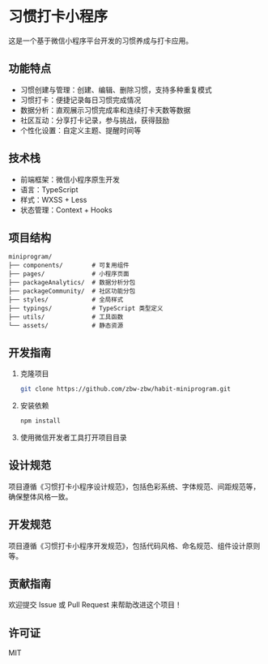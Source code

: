 # 习惯打卡小程序

这是一个基于微信小程序平台开发的习惯养成与打卡应用。

## 功能特点

- 习惯创建与管理：创建、编辑、删除习惯，支持多种重复模式
- 习惯打卡：便捷记录每日习惯完成情况
- 数据分析：直观展示习惯完成率和连续打卡天数等数据
- 社区互动：分享打卡记录，参与挑战，获得鼓励
- 个性化设置：自定义主题、提醒时间等

## 技术栈

- 前端框架：微信小程序原生开发
- 语言：TypeScript
- 样式：WXSS + Less
- 状态管理：Context + Hooks

## 项目结构

```
miniprogram/
├── components/        # 可复用组件
├── pages/             # 小程序页面
├── packageAnalytics/  # 数据分析分包
├── packageCommunity/  # 社区功能分包
├── styles/            # 全局样式
├── typings/           # TypeScript 类型定义
├── utils/             # 工具函数
└── assets/            # 静态资源
```

## 开发指南

1. 克隆项目
   ```bash
   git clone https://github.com/zbw-zbw/habit-miniprogram.git
   ```

2. 安装依赖
   ```bash
   npm install
   ```

3. 使用微信开发者工具打开项目目录

## 设计规范

项目遵循《习惯打卡小程序设计规范》，包括色彩系统、字体规范、间距规范等，确保整体风格一致。

## 开发规范

项目遵循《习惯打卡小程序开发规范》，包括代码风格、命名规范、组件设计原则等。

## 贡献指南

欢迎提交 Issue 或 Pull Request 来帮助改进这个项目！

## 许可证

MIT 
